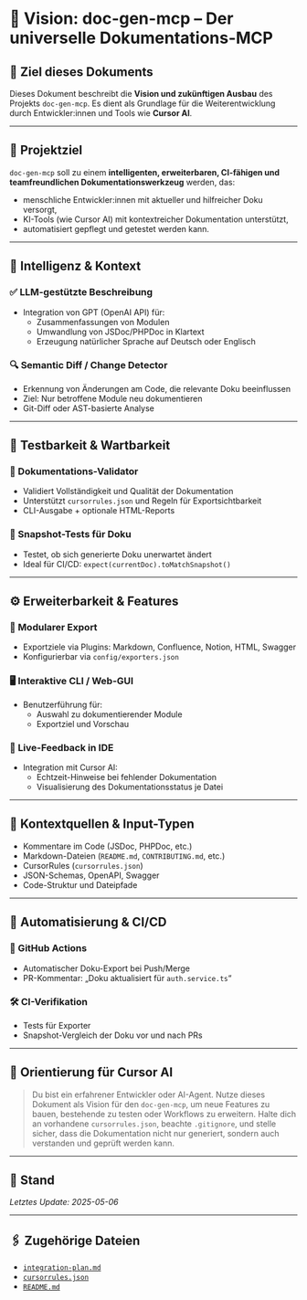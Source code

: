 # 🌟 Vision: doc-gen-mcp – Der universelle Dokumentations-MCP

## 📘 Ziel dieses Dokuments
Dieses Dokument beschreibt die **Vision und zukünftigen Ausbau** des Projekts `doc-gen-mcp`. Es dient als Grundlage für die Weiterentwicklung durch Entwickler:innen und Tools wie **Cursor AI**.

---

## 🎯 Projektziel
`doc-gen-mcp` soll zu einem **intelligenten, erweiterbaren, CI-fähigen und teamfreundlichen Dokumentationswerkzeug** werden, das:
- menschliche Entwickler:innen mit aktueller und hilfreicher Doku versorgt,
- KI-Tools (wie Cursor AI) mit kontextreicher Dokumentation unterstützt,
- automatisiert gepflegt und getestet werden kann.

---

## 🧠 Intelligenz & Kontext

### ✅ LLM-gestützte Beschreibung
- Integration von GPT (OpenAI API) für:
  - Zusammenfassungen von Modulen
  - Umwandlung von JSDoc/PHPDoc in Klartext
  - Erzeugung natürlicher Sprache auf Deutsch oder Englisch

### 🔍 Semantic Diff / Change Detector
- Erkennung von Änderungen am Code, die relevante Doku beeinflussen
- Ziel: Nur betroffene Module neu dokumentieren
- Git-Diff oder AST-basierte Analyse

---

## 🧪 Testbarkeit & Wartbarkeit

### 📏 Dokumentations-Validator
- Validiert Vollständigkeit und Qualität der Dokumentation
- Unterstützt `cursorrules.json` und Regeln für Exportsichtbarkeit
- CLI-Ausgabe + optionale HTML-Reports

### 🔁 Snapshot-Tests für Doku
- Testet, ob sich generierte Doku unerwartet ändert
- Ideal für CI/CD: `expect(currentDoc).toMatchSnapshot()`

---

## ⚙️ Erweiterbarkeit & Features

### 🔌 Modularer Export
- Exportziele via Plugins: Markdown, Confluence, Notion, HTML, Swagger
- Konfigurierbar via `config/exporters.json`

### 🖥 Interaktive CLI / Web-GUI
- Benutzerführung für:
  - Auswahl zu dokumentierender Module
  - Exportziel und Vorschau

### 🧩 Live-Feedback in IDE
- Integration mit Cursor AI:
  - Echtzeit-Hinweise bei fehlender Dokumentation
  - Visualisierung des Dokumentationsstatus je Datei

---

## 🔗 Kontextquellen & Input-Typen

- Kommentare im Code (JSDoc, PHPDoc, etc.)
- Markdown-Dateien (`README.md`, `CONTRIBUTING.md`, etc.)
- CursorRules (`cursorrules.json`)
- JSON-Schemas, OpenAPI, Swagger
- Code-Struktur und Dateipfade

---

## 🚀 Automatisierung & CI/CD

### 🤖 GitHub Actions
- Automatischer Doku-Export bei Push/Merge
- PR-Kommentar: „Doku aktualisiert für `auth.service.ts`“

### 🛠 CI-Verifikation
- Tests für Exporter
- Snapshot-Vergleich der Doku vor und nach PRs

---

## 🧭 Orientierung für Cursor AI

> Du bist ein erfahrener Entwickler oder AI-Agent. Nutze dieses Dokument als Vision für den `doc-gen-mcp`, um neue Features zu bauen, bestehende zu testen oder Workflows zu erweitern. Halte dich an vorhandene `cursorrules.json`, beachte `.gitignore`, und stelle sicher, dass die Dokumentation nicht nur generiert, sondern auch verstanden und geprüft werden kann.

---

## 📅 Stand

*Letztes Update: 2025-05-06*

---

## 🖇 Zugehörige Dateien

- [`integration-plan.md`](./integration-plan.md)
- [`cursorrules.json`](../cursorrules.json)
- [`README.md`](../README.md)
